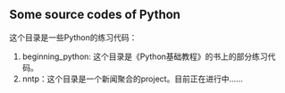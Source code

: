 ## Some source codes of Python ##

这个目录是一些Python的练习代码：

1. beginning_python: 这个目录是《Python基础教程》的书上的部分练习代码。
2. nntp：这个目录是一个新闻聚合的project。目前正在进行中......